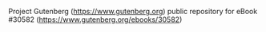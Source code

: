 Project Gutenberg (https://www.gutenberg.org) public repository for eBook #30582 (https://www.gutenberg.org/ebooks/30582)
